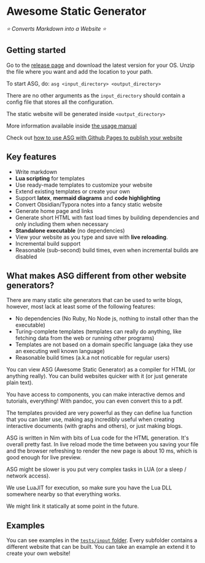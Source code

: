 # Awesome Static Generator
*⭐ Converts Markdown into a Website ⭐*

## Getting started

Go to the [release page](https://github.com/vanyle/ASG/releases) and download the latest version for your OS.
Unzip the file where you want and add the location to your path.

To start ASG, do: `asg <input_directory> <output_directory>`

There are no other arguments as the `input_directory` should contain a config file that stores all the configuration.

The static website will be generated inside `<output_directory>`

More information available inside [the usage manual](./docs/usage.md)

Check out [how to use ASG with Github Pages to publish your website](./docs/github.md)

## Key features

- Write markdown
- **Lua scripting** for templates
- Use ready-made templates to customize your website
- Extend existing templates or create your own
- Support **latex**, **mermaid diagrams** and **code highlighting**
- Convert Obsidian/Typora notes into a fancy static website
- Generate home page and links
- Generate short HTML with fast load times by building dependencies and only including them when necessary
- **Standalone executable** (no dependencies)
- View your website as you type and save with **live reloading**.
- Incremental build support
- Reasonable (sub-second) build times, even when incremental builds are disabled

## What makes ASG different from other website generators?

There are many static site generators that can be used to write blogs, however, most lack at least some of the following features:

- No dependencies (No Ruby, No Node js, nothing to install other than the executable)
- Turing-complete templates (templates can really do anything, like fetching data from the web or running other programs)
- Templates are not based on a domain specific language (aka they use an executing well known language)
- Reasonable build times (a.k.a not noticable for regular users)

You can view ASG (Awesome Static Generator) as a compiler for HTML (or anything really).
You can build websites quicker with it (or just generate plain text).

You have access to components, you can make interactive demos and tutorials, everything!
With pandoc, you can even convert this to a pdf.

The templates provided are very powerful as they can define lua function that you can later use, making asg
incredibly useful when creating interactive documents (with graphs and others), or just making blogs.

ASG is written in Nim with bits of Lua code for the HTML generation. It's overall pretty fast. In live reload mode
the time between you saving your file and the browser refreshing to render the new page is about 10 ms, which
is good enough for live preview.

ASG might be slower is you put very complex tasks in LUA (or a sleep / network access).

We use LuaJIT for execution, so make sure you have the Lua DLL somewhere nearby so that everything works.

We might link it statically at some point in the future.


## Examples

You can see examples in the [`tests/input` folder](./tests/input/).
Every subfolder contains a different website that can be built.
You can take an example an extend it to create your own website!
